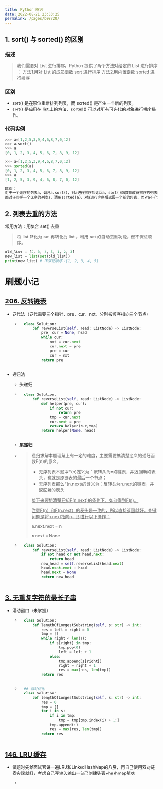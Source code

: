 ```yaml
---
title: Python 随记
date: 2022-08-21 23:53:25
permalink: /pages/b98720/
---
```

## 1. sort() 与 sorted() 的区别

 ### 描述

>   我们需要对 List 进行排序，Python 提供了两个方法对给定的 List 进行排序 ：
>     方法1.用对 List 的成员函数 sort 进行排序
>     方法2.用内置函数 sorted 进行排序

### 区别

- sort() 是在原位重新排列列表，而 sorted() 是产生一个新的列表。
- sort() 是应用在 list 上的方法，sorted() 可以对所有可迭代的对象进行排序操作。

### 代码实例

```python
>>> a=[1,2,5,3,9,4,6,8,7,0,12]
>>> a.sort()
>>> a
[0, 1, 2, 3, 4, 5, 6, 7, 8, 9, 12]

>>> a=[1,2,5,3,9,4,6,8,7,0,12]
>>> sorted(a)
[0, 1, 2, 3, 4, 5, 6, 7, 8, 9, 12]
>>> a
[1, 2, 5, 3, 9, 4, 6, 8, 7, 0, 12]

区别：
对于一个无序的列表a，调用a.sort()，对a进行排序后返回a，sort()函数修改待排序的列表内容。
而对于同样一个无序的列表a，调用sorted(a)，对a进行排序后返回一个新的列表，而对a不产生影响。
```

## 2. 列表去重的方法

常用方法：用集合 set() 去重

> 将 list 转化为 set 再转化为 list ，利用 set 的自动去重功能，但不保证顺序。 

```python
old_list = [2, 3, 4, 5, 1, 2, 3]
new_list = list(set(old_list))
print(new_list) # 不保证顺序：[1, 2, 3, 4, 5]
```









# 刷题小记

## [206. 反转链表](https://leetcode.cn/problems/reverse-linked-list/)

- 迭代法（迭代需要三个指针，pre，cur，nxt，分别按顺序指向三个节点）

    - ```python
        class Solution:
            def reverseList(self, head: ListNode) -> ListNode:
                pre, cur = None, head
                while cur:
                    nxt = cur.next
                    cur.next = pre
                    pre = cur
                    cur = nxt
                return pre
        
        ```

    

- 递归法

    - 头递归

    - ```python
        class Solution:
            def reverseList(self, head: ListNode) -> ListNode:
                def helper(pre, cur):
                    if not cur:
                        return pre
                    tmp = cur.next
                    cur.next = pre
                    return helper(cur,tmp)
                return helper(None, head)
        
        ```

        

    - **尾递归**

    - > 递归求解本题理解上有一定的难度，主要需要搞清楚定义的递归函数F(n)的意义。
        >
        > - 无序列表本题中F(n)定义为：反转头为n的链表，并返回新的表头，也就是原链表的最后一个节点；
        > - 无序列表那么F(n.next)的含义为：反转头为n.next的链表，并返回新的表头
        >
        > <u>接下来要想清楚已知F(n.next)的条件下，如何得到F(n)。</u>
        >
        > <u>注意F(n）和F(n.next）的表头是一致的，所以直接返回就好。关键问题是将n.next指向n，即进行以下操作：</u>
        >
        > n.next.next = n
        >
        > n.next = None

    - ```python
        class Solution:
            def reverseList(self, head: ListNode) -> ListNode:
                if not head or not head.next:
                    return head
                new_head = self.reverseList(head.next)
                head.next.next = head
                head.next = None
                return new_head
        
        ```

        

## [3. 无重复字符的最长子串](https://leetcode.cn/problems/longest-substring-without-repeating-characters/)

- 滑动窗口（未掌握）

    - ```python
        class Solution:
            def lengthOfLongestSubstring(self, s: str) -> int:
                res = left = right = 0
                tmp = []
                while right < len(s):
                    if s[right] in tmp:
                        tmp.pop(0)
                        left = left + 1
                    else:
                        tmp.append(s[right])
                        right = right + 1
                        res = max(res, len(tmp))
                return res
        
        ```

    - ```python
        ## 相对优化
        class Solution:
            def lengthOfLongestSubstring(self, s: str) -> int:
                res = 0
                tmp = []
                for i in s:
                    if i in tmp:
                        tmp = tmp[tmp.index(i) + 1:]
                    tmp.append(i)
                    res = max(res, len(tmp))
                return res
        
        ```



## [146. LRU 缓存](https://leetcode.cn/problems/lru-cache/)

- 做题时先给面试官讲一遍LRU和LinkedHashMap的八股，再自己使用双向链表实现就好，考虑自己写输入输出--自己创建链表+hashmap解决

    - ```python
        
        ```

        


































































